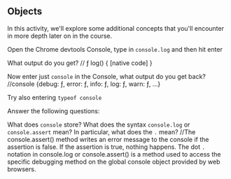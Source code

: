 ## Objects

In this activity, we'll explore some additional concepts that you'll encounter in more depth later on in the course.

Open the Chrome devtools Console, type in `console.log` and then hit enter

What output do you get?
// ƒ log() { [native code] }

Now enter just `console` in the Console, what output do you get back?
//console {debug: ƒ, error: ƒ, info: ƒ, log: ƒ, warn: ƒ, …}

Try also entering `typeof console`

Answer the following questions:

What does `console` store?
What does the syntax `console.log` or `console.assert` mean? In particular, what does the `.` mean?
//The console.assert() method writes an error message to the console if the assertion is false. If the assertion is true, nothing happens.
The dot `.` notation in console.log or console.assert() is a method used to access the specific debugging method on the global console object provided by web browsers.
